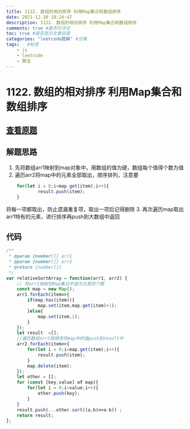 ```yaml
---
title: 1122. 数组的相对排序 利用Map集合和数组排序
date: 2021-12-30 18:24:47
description: 1122. 数组的相对排序 利用Map集合和数组排序
comments: true #是否可评论
toc: true #是否显示文章目录
categories: "leetcode题解" #分类
tags:   #标签
	- js
	- leetcode
	- 算法
---
```


# 1122. 数组的相对排序 利用Map集合和数组排序

## [查看原题](https://leetcode-cn.com/problems/relative-sort-array/)

## 解题思路
1. 先将数组arr1映射到map对象中，用数组的值为键，数组每个值得个数为值
2. 遍历arr2将map中的元素全部取出，顺序排列，注意要
```	js
	for(let i = 0;i<map.get(item);i++){
			result.push(item);
	}
```
将每一项都取出，防止遗漏重复项，取出一项后记得删除
3. 再次遍历map取出arr1特有的元素，进行排序再push到大数组中返回

## 代码

```javascript
/**
 * @param {number[]} arr1
 * @param {number[]} arr2
 * @return {number[]}
 */
var relativeSortArray = function(arr1, arr2) {
	// 将arr1映射到Map集合中值为元素的个数
	const map = new Map();
	arr1.forEach(item=>{
		if(map.has(item)){
			map.set(item,map.get(item)+1);
		}else{
			map.set(item,1);
		}
	});
	let result  =[];
	//遍历数组arr2按顺序将map中的值push到result中
	arr2.forEach(item=>{
		for(let i = 0;i<map.get(item);i++){
			result.push(item);
		}
		map.delete(item);
	});
	let other = [];
	for (const [key,value] of map){
		for(let i = 0;i<value;i++){
			other.push(key);
		}
	}
	result.push(...other.sort((a,b)=>a-b)) ;
	return result;
};

```